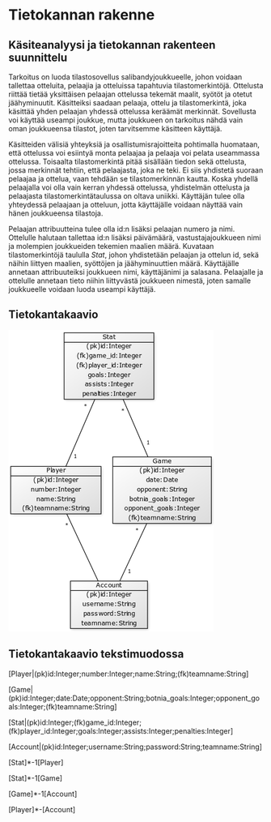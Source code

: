 # Tietokannan rakenne

## Käsiteanalyysi ja tietokannan rakenteen suunnittelu

Tarkoitus on luoda tilastosovellus salibandyjoukkueelle, johon voidaan tallettaa otteluita, pelaajia ja otteluissa tapahtuvia tilastomerkintöjä. Ottelusta riittää tietää
yksittäisen pelaajan ottelussa tekemät maalit, syötöt ja otetut jäähyminuutit. Käsitteiksi saadaan pelaaja, ottelu ja tilastomerkintä, joka käsittää yhden pelaajan
yhdessä ottelussa keräämät merkinnät. Sovellusta voi käyttää useampi joukkue, mutta joukkueen on tarkoitus nähdä vain oman joukkueensa tilastot, joten tarvitsemme
käsitteen käyttäjä.

Käsitteiden välisiä yhteyksiä ja osallistumisrajoitteita pohtimalla huomataan, että ottelussa voi esiintyä monta pelaajaa ja pelaaja voi pelata useammassa ottelussa.
Toisaalta tilastomerkintä pitää sisällään tiedon sekä ottelusta, jossa merkinnät tehtiin, että pelaajasta, joka ne teki. Ei siis yhdistetä suoraan pelaajaa ja ottelua, vaan
tehdään se tilastomerkinnän kautta. Koska yhdellä pelaajalla voi olla vain kerran yhdessä ottelussa, yhdistelmän ottelusta ja pelaajasta tilastomerkintätaulussa on oltava
uniikki. Käyttäjän tulee olla yhteydessä pelaajaan ja otteluun, jotta käyttäjälle voidaan näyttää vain hänen joukkueensa tilastoja.

Pelaajan attribuutteina tulee olla id:n lisäksi pelaajan numero ja nimi. Ottelulle halutaan tallettaa id:n lisäksi päivämäärä, vastustajajoukkueen nimi ja molempien 
joukkueiden tekemien maalien määrä. Kuvataan tilastomerkintöjä taululla *Stat*, johon yhdistetään pelaajan ja ottelun id, sekä näihin liittyen maalien, syöttöjen ja 
jäähyminuuttien määrä. Käyttäjälle annetaan attribuuteiksi joukkueen nimi, käyttäjänimi ja salasana. Pelaajalle ja ottelulle annetaan tieto niihin liittyvästä joukkueen
nimestä, joten samalle joukkueelle voidaan luoda useampi käyttäjä.

## Tietokantakaavio

![](https://github.com/Deemusc/Tsoha-Botnian-tilastosovellus/blob/master/documentation/tietokantakaavio_kuva.png)

## Tietokantakaavio tekstimuodossa

[Player|(pk)id:Integer;number:Integer;name:String;(fk)teamname:String]

[Game|(pk)id:Integer;date:Date;opponent:String;botnia_goals:Integer;opponent_goals:Integer;(fk)teamname:String]

[Stat|(pk)id:Integer;(fk)game_id:Integer;(fk)player_id:Integer;goals:Integer;assists:Integer;penalties:Integer]

[Account|(pk)id:Integer;username:String;password:String;teamname:String]

[Stat]*-1[Player]

[Stat]*-1[Game]

[Game]*-1[Account]

[Player]*-[Account]
